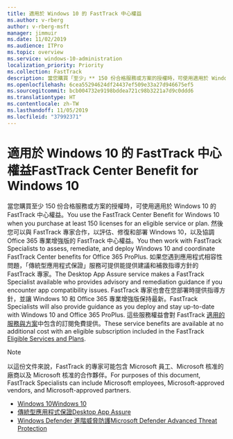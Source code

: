 ```yaml
---
title: 適用於 Windows 10 的 FastTrack 中心權益
ms.author: v-rberg
author: v-rberg-msft
manager: jimmuir
ms.date: 11/02/2019
ms.audience: ITPro
ms.topic: overview
ms.service: windows-10-administration
localization_priority: Priority
ms.collection: FastTrack
description: 當您購買「至少」** 150 份合格服務或方案的授權時，可使用適用於 Windows 10 的 FastTrack 中心權益。
ms.openlocfilehash: 6cea55294624df24437ef509e33a27d946675ef5
ms.sourcegitcommit: bcb004732e9198bddea721c98b3221a7d9c0ddd6
ms.translationtype: HT
ms.contentlocale: zh-TW
ms.lasthandoff: 11/05/2019
ms.locfileid: "37992371"
---
```

# <a name="fasttrack-center-benefit-for-windows-10"></a><span data-ttu-id="61bb8-103">適用於 Windows 10 的 FastTrack 中心權益</span><span class="sxs-lookup"><span data-stu-id="61bb8-103">FastTrack Center Benefit for Windows 10</span></span>

<span data-ttu-id="61bb8-104">當您購買至少 150 份合格服務或方案的授權時，可使用適用於 Windows 10 的 FastTrack 中心權益。</span><span class="sxs-lookup"><span data-stu-id="61bb8-104">You use the FastTrack Center Benefit for Windows 10 when you purchase at least 150 licenses for an eligible service or plan.</span></span> <span data-ttu-id="61bb8-105">然後您可以與 FastTrack 專家合作，以評估、修復和部署 Windows 10，以及協調 Office 365 專業增強版的 FastTrack 中心權益。</span><span class="sxs-lookup"><span data-stu-id="61bb8-105">You then work with FastTrack Specialists to assess, remediate, and deploy Windows 10 and coordinate FastTrack Center benefits for Office 365 ProPlus.</span></span> <span data-ttu-id="61bb8-106">如果您遇到應用程式相容性問題，「傳統型應用程式保證」服務可提供能提供建議和補救指導方針的 FastTrack 專家。</span><span class="sxs-lookup"><span data-stu-id="61bb8-106">The Desktop App Assure service makes a FastTrack Specialist available who provides advisory and remediation guidance if you encounter app compatibility issues.</span></span>  <span data-ttu-id="61bb8-107">FastTrack 專家也會在您部署時提供指導方針，並讓 Windows 10 和 Office 365 專業增強版保持最新。</span><span class="sxs-lookup"><span data-stu-id="61bb8-107">FastTrack Specialists will also provide guidance as you deploy and stay up-to-date with Windows 10 and Office 365 ProPlus.</span></span> <span data-ttu-id="61bb8-108">這些服務權益會對 FastTrack [適用的服務與方案](M365-eligible-services-and-plans.md)中包含的訂閱免費提供。</span><span class="sxs-lookup"><span data-stu-id="61bb8-108">These service benefits are available at no additional cost with an eligible subscription included in the FastTrack [Eligible Services and Plans](M365-eligible-services-and-plans.md).</span></span>
  
> [!NOTE]
> <span data-ttu-id="61bb8-109">以這份文件來說，FastTrack 的專家可能包含 Microsoft 員工、Microsoft 核准的廠商以及 Microsoft 核准的合作夥伴。</span><span class="sxs-lookup"><span data-stu-id="61bb8-109">For purposes of this document, FastTrack Specialists can include Microsoft employees, Microsoft-approved vendors, and Microsoft-approved partners.</span></span> 
    
- [<span data-ttu-id="61bb8-110">Windows 10</span><span class="sxs-lookup"><span data-stu-id="61bb8-110">Windows 10</span></span>](Win-10-windows-10.md)
- [<span data-ttu-id="61bb8-111">傳統型應用程式保證</span><span class="sxs-lookup"><span data-stu-id="61bb8-111">Desktop App Assure</span></span>](Win-10-desktop-app-assure.md)
- [<span data-ttu-id="61bb8-112">Windows Defender 進階威脅防護</span><span class="sxs-lookup"><span data-stu-id="61bb8-112">Microsoft Defender Advanced Threat Protection</span></span>](Win-10-microsoft-defender-atp.md)
  

  

 